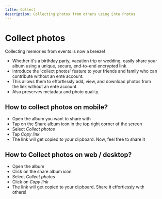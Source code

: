 ```yaml
---
title: Collect
description: Collecting photos from others using Ente Photos
---
```


# Collect photos

Collecting memories from events is now a breeze!

-   Whether it's a birthday party, vacation trip or wedding, easily share your
    album using a unique, secure, end-to-end encrypted link.
-   Introduce the 'collect photos' feature to your friends and family who can
    contribute without an ente account.
-   This allows them to effortlessly add, view, and download photos from the
    link without an ente account.
-   Also preserves metadata and photo quality.

## How to collect photos on mobile?

-   Open the album you want to share with
-   Tap on the Share album icon in the top right corner of the screen
-   Select _Collect photos_
-   Tap _Copy link_
-   The link will get copied to your clipboard. Now, feel free to share it

## How to Collect photos on web / desktop?

-   Open the album
-   Click on the share album icon
-   Select _Collect photos_
-   Click on _Copy link_
-   The link will get copied to your clipboard. Share it effortlessly with
    others!
